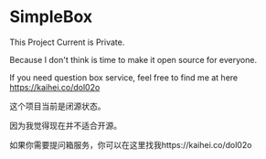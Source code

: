 # SimpleBox
This Project Current is Private.

Because I don't think is time to make it open source for everyone.

If you need question box service, feel free to find me at here https://kaihei.co/dol02o

这个项目当前是闭源状态。

因为我觉得现在并不适合开源。

如果你需要提问箱服务，你可以在这里找我https://kaihei.co/dol02o
